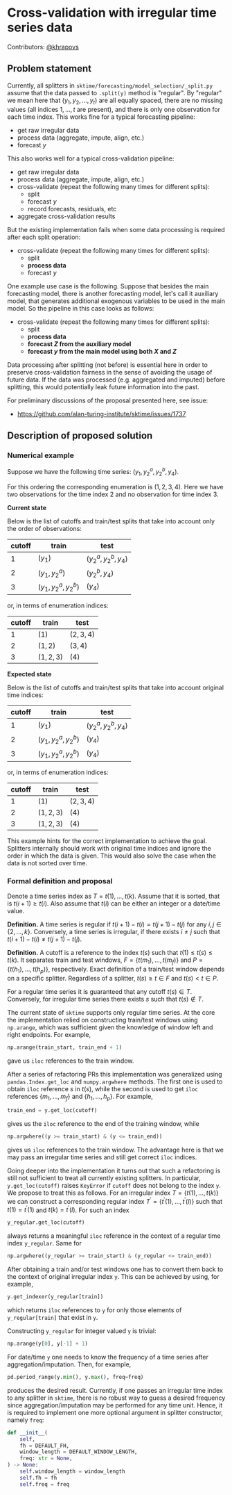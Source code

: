 # Cross-validation with irregular time series data

Contributors: [@khrapovs](https://github.com/khrapovs)

## Problem statement

Currently, all splitters in `sktime/forecasting/model_selection/_split.py` assume that the data passed to `.split(y)` method is "regular". By "regular" we mean here that $(y_1,y_2,\ldots,y_t)$ are all equally spaced, there are no missing values (all indices $1,\ldots,t$ are present), and there is only one observation for each time index. This works fine for a typical forecasting pipeline:
- get raw irregular data
- process data (aggregate, impute, align, etc.)
- forecast $y$

This also works well for a typical cross-validation pipeline:
- get raw irregular data
- process data (aggregate, impute, align, etc.)
- cross-validate (repeat the following many times for different splits):
  - split
  - forecast $y$
  - record forecasts, residuals, etc
- aggregate cross-validation results

But the existing implementation fails when some data processing is required after each split operation:
- cross-validate (repeat the following many times for different splits):
  - split
  - **process data**
  - forecast $y$

One example use case is the following. Suppose that besides the main forecasting model, there is another forecasting model, let's call it auxiliary model, that generates additional exogenous variables to be used in the main model. So the pipeline in this case looks as follows:
- cross-validate (repeat the following many times for different splits):
  - split
  - **process data**
  - **forecast $Z$ from the auxiliary model**
  - **forecast $y$ from the main model using both $X$ and $Z$**

Data processing after splitting (not before) is essential here in order to preserve cross-validation fairness in the sense of avoiding the usage of future data. If the data was processed (e.g. aggregated and imputed) before splitting, this would potentially leak future information into the past.

For preliminary discussions of the proposal presented here, see issue:
- https://github.com/alan-turing-institute/sktime/issues/1737

## Description of proposed solution

### Numerical example

Suppose we have the following time series: $\left(y_1,y_2^a,y_2^b,y_4\right)$. 

For this ordering the corresponding enumeration is $(1,2,3,4)$. Here we have two observations for the time index $2$ and no observation for time index $3$.

**Current state**

Below is the list of cutoffs and train/test splits that take into account only the order of observations:

| cutoff | train               | test                |
|--------|---------------------|---------------------|
| 1      | $(y_1)$             | $(y_2^a,y_2^b,y_4)$ |
| 2      | $(y_1,y_2^a)$       | $(y_2^b,y_4)$       |
| 3      | $(y_1,y_2^a,y_2^b)$ | $(y_4)$             |

or, in terms of enumeration indices:

| cutoff | train             | test      |
|--------|-------------------|-----------|
| 1      | $(1)$             | $(2,3,4)$ |
| 2      | $(1,2)$           | $(3,4)$   |
| 3      | $(1,2,3)$         | $(4)$     |

**Expected state**

Below is the list of cutoffs and train/test splits that take into account original time indices:

| cutoff | train               | test                |
|--------|---------------------|---------------------|
| 1      | $(y_1)$             | $(y_2^a,y_2^b,y_4)$ |
| 2      | $(y_1,y_2^a,y_2^b)$ | $(y_4)$             |
| 3      | $(y_1,y_2^a,y_2^b)$ | $(y_4)$             |

or, in terms of enumeration indices:

| cutoff | train               | test      |
|--------|---------------------|-----------|
| 1      | $(1)$               | $(2,3,4)$ |
| 2      | $(1,2,3)$           | $(4)$     |
| 3      | $(1,2,3)$           | $(4)$     |

This example hints for the correct implementation to achieve the goal. Splitters internally should work with original time indices and ignore the order in which the data is given. This would also solve the case when the data is not sorted over time.

### Formal definition and proposal

Denote a time series index as $T={t(1),\ldots,t(k)}$. Assume that it is sorted, that is $t(i+1)\geq t(i)$. Also assume that $t(i)$ can be either an integer or a date/time value.

**Definition.** A time series is regular if $t(i+1)-t(i)=t(j+1)-t(j)$ for any $i,j\in\{2,\ldots,k\}$. Conversely, a time series is irregular, if there exists $i\neq j$ such that $t(i+1)-t(i)\neq t(j+1)-t(j)$.

**Definition.** A cutoff is a reference to the index $t(s)$ such that $t(1)\leq t(s)\leq t(k)$. It separates train and test windows, $F=\{t(m_1),\ldots,t(m_f)\}$ and $P=\{t(h_1),\ldots,t(h_p)\}$, respectively. Exact definition of a train/test window depends on a specific splitter. Regardless of a splitter, $t(s)\geq t\in F$ and $t(s)< t\in P$. 

For a regular time series it is guaranteed that any cutoff $t(s)\in T$. Conversely, for irregular time series there exists $s$ such that $t(s)\notin T$.

The current state of `sktime` supports only regular time series. At the core the implementation relied on constructing train/test windows using `np.arange`, which was sufficient given the knowledge of window left and right endpoints. For example,
```python
np.arange(train_start, train_end + 1)
```
gave us `iloc` references to the train window.

After a series of refactoring PRs this implementation was generalized using `pandas.Index.get_loc` and `numpy.argwhere` methods. The first one is used to obtain `iloc` reference $s$ in $t(s)$, while the second is used to get `iloc` references $\{m_1,\ldots,m_f\}$ and $\{h_1,\ldots,h_p\}$. For example,
```python
train_end = y.get_loc(cutoff)
```
gives us the `iloc` reference to the end of the training window, while
```python
np.argwhere((y >= train_start) & (y <= train_end))
```
gives us `iloc` references to the train window. The advantage here is that we may pass an irregular time series and still get correct `iloc` indices.

Going deeper into the implementation it turns out that such a refactoring is still not sufficient to treat all currently existing splitters. In particular, `y.get_loc(cutoff)` raises `KeyError` if `cutoff` does not belong to the index `y`. We propose to treat this as follows. For an irregular index $T=\{t(1),\ldots,t(k)\}$ we can construct a corresponding regular index $T^\prime=\{t^\prime(1),\ldots,t^\prime(l)\}$ such that $t(1)=t^\prime(1)$ and $t(k)=t^\prime(l)$. For such an index 
```python
y_regular.get_loc(cutoff)
```
always returns a meaningful `iloc` reference in the context of a regular time index `y_regular`. Same for
```python
np.argwhere((y_regular >= train_start) & (y_regular <= train_end))
```
After obtaining a train and/or test windows one has to convert them back to the context of original irregular index `y`. This can be achieved by using, for example,
```python
y.get_indexer(y_regular[train])
```
which returns `iloc` references to `y` for only those elements of `y_regular[train]` that exist in `y`.

Constructing `y_regular` for integer valued `y` is trivial:
```python
np.arange(y[0], y[-1] + 1)
```
For date/time `y` one needs to know the frequency of a time series after aggregation/imputation. Then, for example,
```python
pd.period_range(y.min(), y.max(), freq=freq)
```
produces the desired result. Currently, if one passes an irregular time index to any splitter in `sktime`, there is no robust way to guess a desired frequency since aggregation/imputation may be performed for any time unit. Hence, it is required to implement one more optional argument in splitter constructor, namely `freq`:
```python
def __init__(
    self,
    fh = DEFAULT_FH,
    window_length = DEFAULT_WINDOW_LENGTH,
    freq: str = None,
) -> None:
    self.window_length = window_length
    self.fh = fh
    self.freq = freq
```
